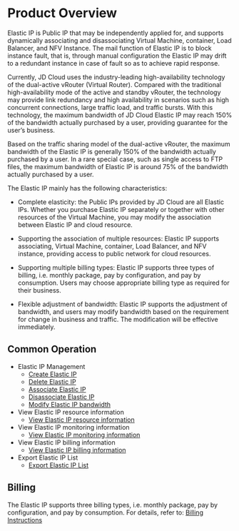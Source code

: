 # Product Overview

Elastic IP is Public IP that may be independently applied for, and supports dynamically associating and disassociating Virtual Machine, container, Load Balancer, and NFV Instance. The mail function of Elastic IP is to block instance fault, that is, through manual configuration the Elastic IP may drift to a redundant instance in case of fault so as to achieve rapid response.

Currently, JD Cloud uses the industry-leading high-availability technology of the dual-active vRouter (Virtual Router). Compared with the traditional high-availability mode of the active and standby vRouter, the technology may provide link redundancy and high availability in scenarios such as high concurrent connections, large traffic load, and traffic bursts. With this technology, the maximum bandwidth of JD Cloud Elastic IP may reach 150% of the bandwidth actually purchased by a user, providing guarantee for the user’s business.

Based on the traffic sharing model of the dual-active vRouter, the maximum bandwidth of the Elastic IP is generally 150% of the bandwidth actually purchased by a user. In a rare special case, such as single access to FTP files, the maximum bandwidth of Elastic IP is around 75% of the bandwidth actually purchased by a user.

The Elastic IP mainly has the following characteristics:

* Complete elasticity: the Public IPs provided by JD Cloud are all Elastic IPs. Whether you purchase Elastic IP separately or together with other resources of the Virtual Machine, you may modify the association between Elastic IP and cloud resource.

* Supporting the association of multiple resources: Elastic IP supports associating, Virtual Machine, container, Load Balancer, and NFV instance, providing access to public network for cloud resources.

* Supporting multiple billing types: Elastic IP supports three types of billing, i.e. monthly package, pay by configuration, and pay by consumption. Users may choose appropriate billing type as required for their business.

* Flexible adjustment of bandwidth: Elastic IP supports the adjustment of bandwidth, and users may modify bandwidth based on the requirement for change in business and traffic. The modification will be effective immediately.

## Common Operation

- Elastic IP Management
	- [Create Elastic IP](../Operation-Guide/Elastic-IP-Management/Create-Elastic-IP.md)
	- [Delete Elastic IP](../Operation-Guide/Elastic-IP-Management/Delete-Elastic-IP.md)
	- [Associate Elastic IP](../Operation-Guide/Elastic-IP-Management/Associate-Elastic-IP.md)
	- [Disassociate Elastic IP](../Operation-Guide/Elastic-IP-Management/Disassociate-Elastic-IP.md)
	- [Modify Elastic IP bandwidth](../Operation-Guide/Elastic-IP-Management/Modify-Elastic-IP.md)
- View Elastic IP resource information
	- [View Elastic IP resource information](../Operation-Guide/View-Elastic-IP-Detail/View-Elastic-IP-Detail.md)
- View Elastic IP monitoring information
	- [View Elastic IP monitoring information](../Operation-Guide/View-Elastic-IP-Monitoring/View-Elastic-IP-Monitoring.md)
- View Elastic IP billing information
	- [View Elastic IP billing information](../Operation-Guide/View-Elastic-IP-Billing/View-Elastic-IP-Billing.md)
- Export Elastic IP List
	- [Export Elastic IP List](../Operation-Guide/Export-Elastic-IP-List/Export-Elastic-IP-List.md)

## Billing
The Elastic IP supports three billing types, i.e. monthly package, pay by configuration, and pay by consumption. For details, refer to: [Billing Instructions](../Pricing/Billing-Overview.md)
